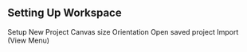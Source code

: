 ## __Setting Up Workspace__ ##

Setup New Project
Canvas size
Orientation
Open saved project
Import
(View Menu)
